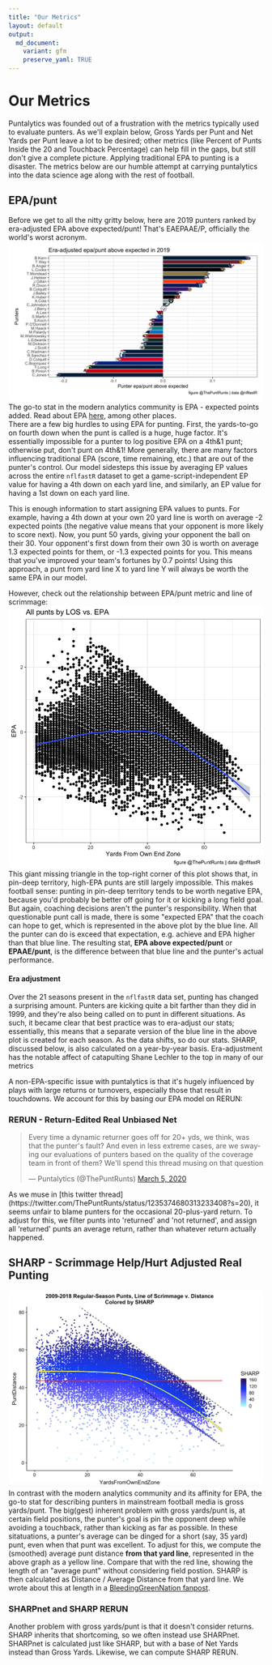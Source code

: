 ```yaml
---
title: "Our Metrics"
layout: default
output:
  md_document:
    variant: gfm
    preserve_yaml: TRUE
---
```

# Our Metrics
Puntalytics was founded out of a frustration with the metrics typically used to evaluate punters.  As we'll explain below, Gross Yards per Punt and Net Yards per Punt leave a lot to be desired; other metrics (like Percent of Punts Inside the 20 and Touchback Percentage) can help fill in the gaps, but still don't give a complete picture. Applying traditional EPA to punting is a disaster. The metrics below are our humble attempt at carrying puntalytics into the data science age along with the rest of football.
## EPA/punt
Before we get to all the nitty gritty below, here are 2019 punters ranked by era-adjusted EPA above expected/punt! That's EAEPAAE/P, officially the world's worst acronym.   
![EPA/punt above expected for all punters in 2019](/assets/img/eaepaaeyears/eaepaae2019.png)
The go-to stat in the modern analytics community is EPA - expected points added. Read about EPA [here](https://www.advancedfootballanalytics.com/index.php/home/stats/stats-explained/expected-points-and-epa-explained), among other places.  
There are a few big hurdles to using EPA for punting. First, the yards-to-go on fourth down when the punt is called is a huge, huge factor. It's essentially impossible for a punter to log positive EPA on a 4th&1 punt; otherwise put, don't punt on 4th&1! More generally, there are many factors influencing traditional EPA (score, time remaining, etc.) that are out of the punter's control. Our model sidesteps this issue by averaging EP values across the entire `nflfastR` dataset to get a game-script-independent EP value for having a 4th down on each yard line, and similarly, an EP value for having a 1st down on each yard line.  
  
This is enough information to start assigning EPA values to punts. For example, having a 4th down at your own 20 yard line is worth on average -2 expected points (the negative value means that your opponent is more likely to score next). Now, you punt 50 yards, giving your opponent the ball on their 30. Your opponent's first down from their own 30 is worth on average 1.3 expected points for them, or -1.3 expected points for you. This means that you've improved your team's fortunes by 0.7 points! Using this approach, a punt from yard line X to yard line Y will always be worth the same EPA in our model.
  
However, check out the relationship between EPA/punt metric and line of scrimmage:
![EPA/punt vs. line of scrimmage](/assets/img/epalos.png)
This giant missing triangle in the top-right corner of this plot shows that, in pin-deep territory, high-EPA punts are still largely impossible. This makes football sense: punting in pin-deep territory tends to be worth negative EPA, because you'd probably be better off going for it or kicking a long field goal. But again, coaching decisions aren't the punter's responsibility. When that questionable punt call is made, there is some "expected EPA" that the coach can hope to get, which is represented in the above plot by the blue line. All the punter can do is exceed that expectation, e.g. achieve and EPA higher than that blue line. The resulting stat, **EPA above expected/punt** or **EPAAE/punt**, is the difference between that blue line and the punter's actual performance.  
#### Era adjustment
Over the 21 seasons present in the `nflfastR` data set, punting has changed a surprising amount. Punters are kicking quite a bit farther than they did in 1999, and they're also being called on to punt in different situations. As such, it became clear that best practice was to era-adjust our stats; essentially, this means that a separate version of the blue line in the above plot is created for each season. As the data shifts, so do our stats. SHARP, discussed below, is also calculated on a year-by-year basis. Era-adjustment has the notable affect of catapulting Shane Lechler to the top in many of our metrics
  
A non-EPA-specific issue with puntalytics is that it's hugely influenced by plays with large returns or turnovers, especially those that result in touchdowns. We account for this by basing our EPA model on RERUN:
### RERUN - Return-Edited Real Unbiased Net
<blockquote class="twitter-tweet" data-theme="light"><p lang="en" dir="ltr">Every time a dynamic returner goes off for 20+ yds, we think, was that the punter&#39;s fault? And even in less extreme cases, are we swaying our evaluations of punters based on the quality of the coverage team in front of them? We&#39;ll spend this thread musing on that question</p>&mdash; Puntalytics (@ThePuntRunts) <a href="https://twitter.com/ThePuntRunts/status/1235374680313233408?ref_src=twsrc%5Etfw">March 5, 2020</a></blockquote> <script async src="https://platform.twitter.com/widgets.js" charset="utf-8"></script>
As we muse in [this twitter thread](https://twitter.com/ThePuntRunts/status/1235374680313233408?s=20), it seems unfair to blame punters for the occasional 20-plus-yard return.  To adjust for this, we filter punts into 'returned' and 'not returned', and assign all 'returned' punts an average return, rather than whatever return actually happened.

## SHARP - Scrimmage Help/Hurt Adjusted Real Punting
![Plot showing GrossYards vs. YardsFromOwnEndZone](/assets/img/SHARPplot.jpg)
In contrast with the modern analytics community and its affinity for EPA, the go-to stat for describing punters in mainstream football media is gross yards/punt. The big(gest) inherent problem with gross yards/punt is, at certain field positions, the punter's goal is pin the opponent deep while avoiding a touchback, rather than kicking as far as possible. In these sitatuations, a punter's average can be dinged for a short (say, 35 yard) punt, even when that punt was excellent. To adjust for this, we compute the (smoothed) average punt distance **from that yard line**, represented in the above graph as a yellow line. Compare that with the red line, showing the length of an "average punt" without considering field postion. SHARP is then calculated as Distance / Average Distance from that yard line. We wrote about this at length in a [BleedingGreenNation fanpost](https://www.bleedinggreennation.com/2019/9/4/20850296/gross-yards-gross-the-puntalytics-primer-you-didnt-know-you-were).
### SHARPnet and SHARP RERUN
Another problem with gross yards/punt is that it doesn't consider returns. SHARP inherits that shortcoming, so we often instead use SHARPnet. SHARPnet is calculated just like SHARP, but with a base of Net Yards instead than Gross Yards. Likewise, we can compute SHARP RERUN.
